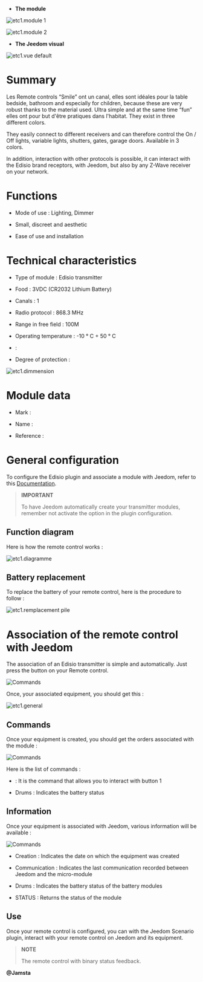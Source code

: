 -   **The module**

![etc1.module 1](images/etc1/etc1.module-1.jpg)

![etc1.module 2](images/etc1/etc1.module-2.png)

-   **The Jeedom visual**

![etc1.vue default](images/etc1/etc1.vue-default.jpg)

Summary 
======

Les Remote controls “Smile” ont un canal, elles sont idéales pour la table
bedside, bathroom and especially for children, because these are
very robust thanks to the material used. Ultra simple and at the same time
“fun” elles ont pour but d'être pratiques dans l'habitat. They exist
in three different colors.

They easily connect to different receivers and can therefore
control the On / Off lights, variable lights,
shutters, gates, garage doors. Available in 3 colors.

In addition, interaction with other protocols is possible, it can
interact with the Edisio brand receptors, with Jeedom, but
also by any Z-Wave receiver on your network.

Functions 
=========

-   Mode of use : Lighting, Dimmer

-   Small, discreet and aesthetic

-   Ease of use and installation

Technical characteristics 
===========================

-   Type of module : Edisio transmitter

-   Food : 3VDC (CR2032 Lithium Battery)

-   Canals : 1

-   Radio protocol : 868.3 MHz

-   Range in free field : 100M

-   Operating temperature : -10 ° C + 50 ° C

-    : 

-   Degree of protection : 

![etc1.dimmension](images/etc1/etc1.dimmension.png)

Module data 
=================

-   Mark : 

-   Name : 

-   Reference : 

General configuration 
======================

To configure the Edisio plugin and associate a module with Jeedom,
refer to this
[Documentation](https://www.jeedom.fr/doc/Documentation/plugins/edisio/en_US/edisio.html).

> **IMPORTANT**
>
> To have Jeedom automatically create your transmitter modules, remember
> not activate the option in the plugin configuration.

Function diagram 
---------------------------

Here is how the remote control works :

![etc1.diagramme](images/etc1/etc1.diagramme.jpg)

Battery replacement 
-----------------------

To replace the battery of your remote control, here is the procedure to follow
:

![etc1.remplacement pile](images/etc1/etc1.remplacement-pile.jpg)

Association of the remote control with Jeedom 
=======================================

The association of an Edisio transmitter is simple and
automatically. Just press the button on your
Remote control.

![Commands](images/etc1/etc1.touche-c.jpg)

Once, your associated equipment, you should get this :

![etc1.general](images/etc1/etc1.general.jpg)

Commands 
---------

Once your equipment is created, you should get the orders
associated with the module :

![Commands](images/etc1/etc1.commandes.jpg)

Here is the list of commands :

-    : It is the command that allows you to interact with button 1

-   Drums : Indicates the battery status

Information 
------------

Once your equipment is associated with Jeedom, various information will be
available :

![Commands](images/etc1/etc1.informations.jpg)

-   Creation : Indicates the date on which the equipment was created

-   Communication : Indicates the last communication recorded between
    Jeedom and the micro-module

-   Drums : Indicates the battery status of the battery modules

-   STATUS : Returns the status of the module

Use 
-----------

Once your remote control is configured, you can with the
Jeedom Scenario plugin, interact with your remote control on Jeedom
and its equipment.

> **NOTE**
>
> The remote control with binary status feedback.

**@Jamsta**
